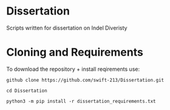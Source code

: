 # Dissertation

Scripts written for dissertation on Indel Diveristy

# Cloning and Requirements

To download the repository + install reqirements use:

```
github clone https://github.com/swift-213/Dissertation.git

cd Dissertation

python3 -m pip install -r dissertation_requirements.txt

```

